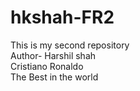 # hkshah-FR2
This is my second repository
<br>
Author- Harshil shah
<br> 
Cristiano Ronaldo
<br>
The Best in the world